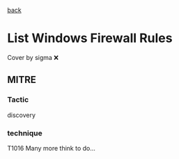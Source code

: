 [back](../index.md)
# List Windows Firewall Rules
Cover by sigma :x: 
## MITRE
### Tactic
discovery
### technique
T1016
Many more think to do...